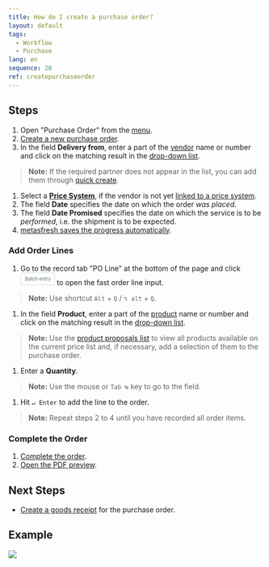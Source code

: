 ```yaml
---
title: How do I create a purchase order?
layout: default
tags:
  - Workflow
  - Purchase
lang: en
sequence: 20
ref: createpurchaseorder
---
```


## Steps
1. Open "Purchase Order" from the [menu](Menu).
1. [Create a new purchase order](New_Record_Window).
1. In the field **Delivery from**, enter a part of the [vendor](New_business_partner_vendor) name or number and click on the matching result in the [drop-down list](Keyboard_shortcuts_reference).
 >**Note:** If the required partner does not appear in the list, you can add them through [quick create](Quick_create_new_business_partner).

1. Select a [**Price System**](Add_price-system), if the vendor is not yet [linked to a price system](Assign_prices_to_partner).
1. The field **Date** specifies the date on which the order *was placed*.
1. The field **Date Promised** specifies the date on which the service is to be *performed*, i.e. the shipment is to be expected.
1. [metasfresh saves the progress automatically](Saveindicator).

### Add Order Lines
1. Go to the record tab "PO Line" at the bottom of the page and click !["Batch entry"](assets/Batch_Entry_Button.png) to open the fast order line input.
 >**Note:** Use shortcut `Alt` + `Q` / `⌥ alt` + `Q`.

1. In the field **Product**, enter a part of the [product](NewProduct) name or number and click on the matching result in the [drop-down list](Keyboard_shortcuts_reference).
 >**Note:** Use the [product proposals list](Product_proposals_sales_purchase_order) to view all products available on the current price list and, if necessary, add a selection of them to the purchase order.

1. Enter a **Quantity**.
 >**Note:** Use the mouse or `Tab ↹` key to go to the field.

1. Hit `↵ Enter` to add the line to the order.
 >**Note:** Repeat steps 2 to 4 until you have recorded all order items.

### Complete the Order
1. [Complete the order](DocumentProcessingComplete).
1. [Open the PDF preview](PrintPreview).

## Next Steps
- [Create a goods receipt](CreateGoodsReceipt) for the purchase order.

## Example
![](assets/NewPO_walkthrough.gif)
